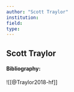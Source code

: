 ```yaml
---
author: "Scott Traylor"
institution:
field:
type:
---
```


## Scott Traylor
#### Bibliography:

![[@Traylor2018-hf]]